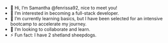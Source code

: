 - 👋 Hi, I’m Samantha @fenrissa92, nice to meet you!
- 👀 I’m interested in becoming a full-stack developer.
- 🌱 I’m currently learning basics, but I have been selected for an intensive bootcamp to accelerate my journey.
- 💞️ I’m looking to collaborate and learn.
- ⚡ Fun fact: I have 2 shetland sheepdogs.

<!---
fenrissa92/fenrissa92 is a ✨ special ✨ repository because its `README.md` (this file) appears on your GitHub profile.
You can click the Preview link to take a look at your changes.
--->
